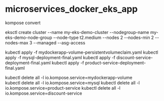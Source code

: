 # microservices_docker_eks_app

kompose convert

eksctl create cluster --name my-eks-demo-cluster --nodegroup-name my-eks-demo-node-group  --node-type t2.medium --nodes 2 --nodes-min 2 --nodes-max 3 --managed --asg-access

kubectl apply -f mydockerapp-volume-persistentvolumeclaim.yaml
kubectl apply -f mysql-deployment-final.yaml
kubectl apply -f discount-service-deployment-final.yaml
kubectl apply -f product-service-deployment-final.yaml



kubectl delete all -l io.kompose.service=mydockerapp-volume  
kubectl delete all -l io.kompose.service=mysql
kubectl delete all -l io.kompose.service=product-service
kubectl delete all -l io.kompose.service=discount-service
